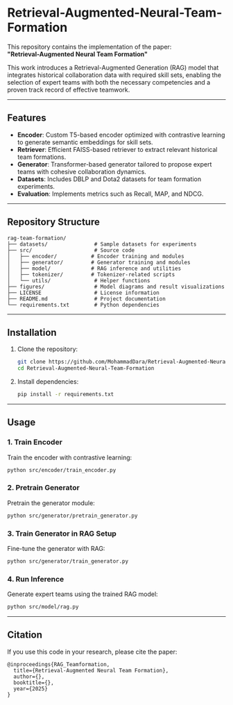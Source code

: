 # Retrieval-Augmented-Neural-Team-Formation

This repository contains the implementation of the paper:  
**"Retrieval-Augmented Neural Team Formation"**  

This work introduces a Retrieval-Augmented Generation (RAG) model that integrates historical collaboration data with required skill sets, enabling the selection of expert teams with both the necessary competencies and a proven track record of effective teamwork.

---

## Features
- **Encoder**: Custom T5-based encoder optimized with contrastive learning to generate semantic embeddings for skill sets.
- **Retriever**: Efficient FAISS-based retriever to extract relevant historical team formations.
- **Generator**: Transformer-based generator tailored to propose expert teams with cohesive collaboration dynamics.
- **Datasets**: Includes DBLP and Dota2 datasets for team formation experiments.
- **Evaluation**: Implements metrics such as Recall, MAP, and NDCG.

---

## Repository Structure
```
rag-team-formation/
├── datasets/               # Sample datasets for experiments
├── src/                    # Source code
│   ├── encoder/           # Encoder training and modules
│   ├── generator/         # Generator training and modules
│   ├── model/             # RAG inference and utilities
│   ├── tokenizer/         # Tokenizer-related scripts
│   └── utils/              # Helper functions
├── figures/                # Model diagrams and result visualizations
├── LICENSE                 # License information
├── README.md               # Project documentation
└── requirements.txt        # Python dependencies
```

---

## Installation

1. Clone the repository:
   ```bash
   git clone https://github.com/MohammadDara/Retrieval-Augmented-Neural-Team-Formation.git
   cd Retrieval-Augmented-Neural-Team-Formation
   ```

2. Install dependencies:
   ```bash
   pip install -r requirements.txt
   ```

---

## Usage

### 1. **Train Encoder**
Train the encoder with contrastive learning:
```bash
python src/encoder/train_encoder.py
```

### 2. **Pretrain Generator**
Pretrain the generator module:
```bash
python src/generator/pretrain_generator.py
```

### 3. **Train Generator in RAG Setup**
Fine-tune the generator with RAG:
```bash
python src/generator/train_generator.py
```

### 4. **Run Inference**
Generate expert teams using the trained RAG model:
```bash
python src/model/rag.py
```

---

## Citation
If you use this code in your research, please cite the paper:
```
@inproceedings{RAG_Teamformation,
  title={Retrieval-Augmented Neural Team Formation},
  author={},
  booktitle={},
  year={2025}
}
```

